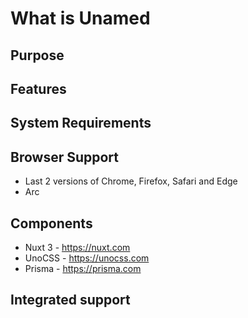 # What is Unamed

## Purpose

## Features

## System Requirements

## Browser Support

- Last 2 versions of Chrome, Firefox, Safari and Edge
- Arc

## Components

- Nuxt 3 - https://nuxt.com
- UnoCSS - https://unocss.com
- Prisma - https://prisma.com

## Integrated support